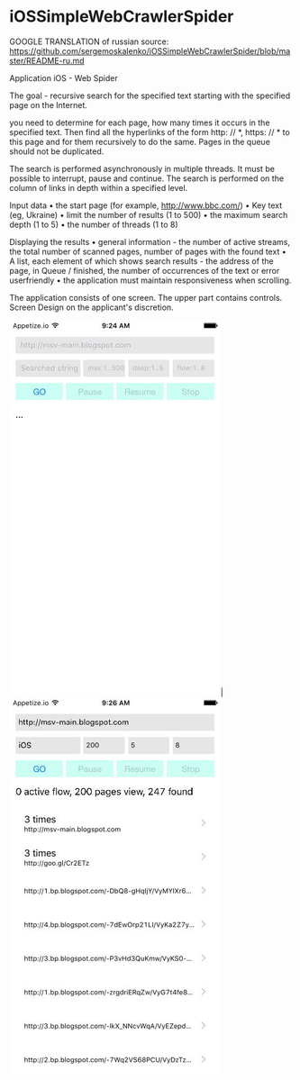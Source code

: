 # iOSSimpleWebCrawlerSpider




GOOGLE TRANSLATION of russian source: https://github.com/sergemoskalenko/iOSSimpleWebCrawlerSpider/blob/master/README-ru.md



Application iOS - Web Spider

The goal - recursive search for the specified text starting with the specified page on the Internet.

you need to determine for each page, how many times it occurs in the specified text.
Then find all the hyperlinks of the form http: // *, https: // * to this page and for them recursively
to do the same. Pages in the queue should not be duplicated.

The search is performed asynchronously in multiple threads. It must be possible to interrupt,
pause and continue. The search is performed on the column of links in depth
within a specified level.

Input data
• the start page (for example, http://www.bbc.com/)
• Key text (eg, Ukraine)
• limit the number of results (1 to 500)
• the maximum search depth (1 to 5)
• the number of threads (1 to 8)

Displaying the results
• general information - the number of active streams, the total number of scanned
pages, number of pages with the found text
• A list, each element of which shows search results - the address of the page, in
Queue / finished, the number of occurrences of the text or error userfriendly
• the application must maintain responsiveness when scrolling.

The application consists of one screen. The upper part contains controls.
Screen Design on the applicant's discretion.


![img1](https://github.com/sergemoskalenko/iOSSimpleWebCrawlerSpider/blob/master/ios-spider0-6.jpg?raw=true)|![img2](https://github.com/sergemoskalenko/iOSSimpleWebCrawlerSpider/blob/master/ios-spider1-6.jpg?raw=true)

